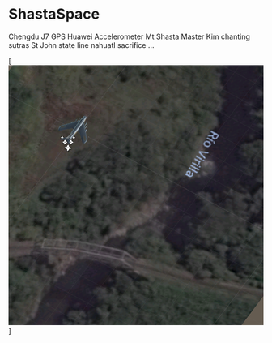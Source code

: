 ShastaSpace
=======

Chengdu J7 GPS Huawei Accelerometer
Mt Shasta Master Kim chanting sutras
St John state line nahuatl sacrifice ...


[![que no se resistieran, por que sino los mataban ... ](https://raw.githubusercontent.com/rgarro/ShastaSpace/master/shastashot.png)]
